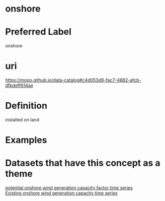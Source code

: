 
onshore
=======

# Preferred Label
  
onshore
# uri
  
https://mopo.github.io/data-catalog#c4d053d9-fac7-4882-afcb-dfbdeff614ae
# Definition
  
installed on land
# Examples

# Datasets that have this concept as a theme
  
[potential onshore wind generation capacity factor time series](e857840a-8b0a-491d-9e0b-b6789e28aea6.md)  
[Existing onshore wind generation capacity  time series ](f183c997-9f56-450b-88cc-86ac1eebc93a.md)